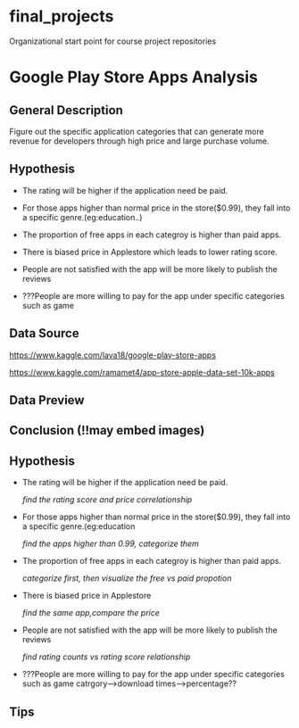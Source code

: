 # final_projects
Organizational start point for course project repositories
# Google Play Store Apps Analysis
## General Description
Figure out the specific application categories that can generate more revenue for developers through high price and large purchase volume.

 

## Hypothesis
- The rating will be higher if the application need be paid.

- For those apps higher than normal price in the store($0.99), they fall into a specific genre.(eg:education..)

- The proportion of free  apps in each categroy is higher than paid apps.

- There is biased price in Applestore which leads to lower rating score.

- People are not satisfied with the app will be more likely to publish the reviews

- ???People are more willing to pay for the app under specific categories such as game
 

## Data Source
https://www.kaggle.com/lava18/google-play-store-apps

https://www.kaggle.com/ramamet4/app-store-apple-data-set-10k-apps


## Data Preview



## Conclusion (!!may embed images)


## Hypothesis
- The rating will be higher if the application need be paid.


  *find the rating score and price correlationship*


- For those apps higher than normal price in the store($0.99), they fall into a specific genre.(eg:education


  *find the apps higher than 0.99, categorize them*


- The proportion of free  apps in each categroy is higher than paid apps.


  *categorize first, then visualize the free vs paid propotion*


- There is biased price in Applestore 


  *find the same app,compare the price*


- People are not satisfied with the app will be more likely to publish the reviews


  *find rating counts vs rating score relationship*

- ???People are more willing to pay for the app under specific categories such as game
catrgory-->download times-->percentage??
## Tips
